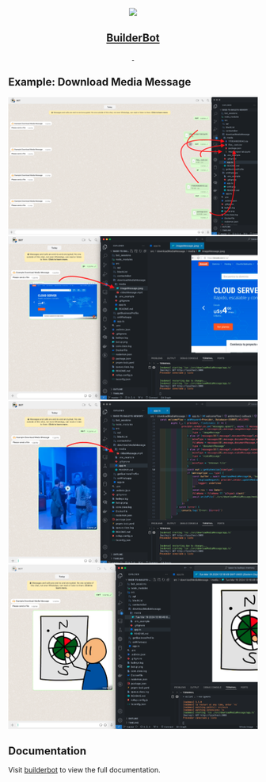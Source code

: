 <p align="center">
  <a href="https://builderbot.vercel.app/">
    <picture>
      <img src="https://i.imgur.com/OPl026Z.png" height="80">
    </picture>
    <h2 align="center">BuilderBot</h2>
  </a>
</p>

<p align="center">
  <a aria-label="NPM version" href="https://www.npmjs.com/package/@builderbot/bot">
    <img alt="" src="https://img.shields.io/npm/v/@builderbot/bot?color=%2300c200&label=%40bot-whatsapp">
  </a>
  <a aria-label="Join the community on GitHub" href="https://link.codigoencasa.com/DISCORD">
    <img alt="" src="https://img.shields.io/discord/915193197645402142?logo=discord">
  </a>
</p>

## Example: Download Media Message

<p align="left">
    <picture>
      <img src="sf1.png" >
    </picture>
    <picture>
      <img src="sf2.png" >
    </picture>
    <picture>
      <img src="sf3.png" >
    </picture>
    <picture>
      <img src="sf4.png" >
    </picture>
</p>

## Documentation

Visit [builderbot](https://builderbot.vercel.app/) to view the full documentation.
